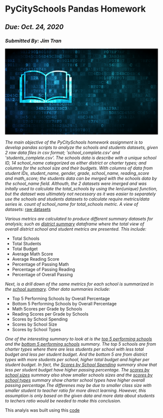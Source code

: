 # PyCitySchools Pandas Homework
## _Due: Oct. 24, 2020_
### _Submitted By: Jim Tran_

![education](Images/education.png)

*The main objective of the PyCitySchools homework assignment is to develop pandas scripts to analyze the schools and students datasets, given 2 raw data files in csv format; 'school_complete.csv' and 'students_complete.csv'.  The schools data is describe with a unique school ID, 14 school_name categorized as either district or charter types; and columns for the school size and their budgets.  With columns of data from student IDs, student_name, gender, grade, school_name, reading_score and math_score; the students data can be merged with the schools data by the school_name field.  Althouth, the 2 datasets were imerged and was initally used to calculate the total_schools by using the len(unique) function, but the dataset was ultimately not necessary as it was easier to separately use the schools and students datasets to calculate require metrics/data series ie. count of school_name for total_schools metric.  A view of datasets:*
[raw datasets](Images/schools_students.png)

*Various metrics are calculated to produce different summary datasets for analysis; such as [district summary](Images/district_summary.png) dataframe where the total view of overall district school and student  metrics are presented.  This include:*
  * Total Schools 
  * Total Students
  * Total Budget
  * Average Math Score
  * Average Reading Score 
  * Percentage of Passing Math 
  * Percentage of Passing Reading
  * Percentage of Overall Passing 

*Next, is a drill down of the same metrics for each school is summarized in the [school summary](Images/school_summary.png).  Other data summaries include:*
  * Top 5 Performing Schools by Overall Percentage
  * Bottom 5 Performing Schools by Overall Percentage 
  * Math Scores per Grade by Schools 
  * Reading Scores per Grade by Schools 
  * Scores by School Spending
  * Scores by School Size
  * Scores by School Types

*One of the interesting summary to look at is the [top 5 performing schools](Images/top_performing.png) and the [bottom 5 performing schools](Images/bottom_performing.png) summary.  The top 5 schools are from charter types where there are less students per school with less total budget and less per student budget.  And the bottom 5 are from district types with more students per school, higher total budget and higher per student budget.  In fact, the [Scores by School Spending](Images/scores_by_spending.png) summary show that less per student budget have higher passing percentage.  The [scores by school sizes](Images/scores_by_size.png) summary also show smaller schools sizes and the [scores by school types](Images/scores_by_types.png) summary show charter school types have higher overall passing percentage.The differenes may be due to smaller class size with smaller student to teacher ratio for more direct learning.  However, this assumption is only based on the given data and more data about students to techers ratio would be needed to make this conclusion.*

This analyis was built using this [code](PyCitySchools/PyCitySchools.ipynb)

